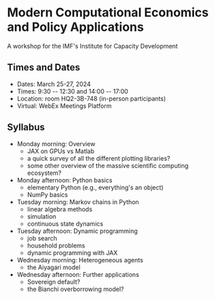 # Modern Computational Economics and Policy Applications

A workshop for the IMF's Institute for Capacity Development

## Times and Dates

* Dates: March 25-27, 2024
* Times: 9:30 -- 12:30 and 14:00 -- 17:00 
* Location: room HQ2-3B-748 (in-person participants) 
* Virtual: WebEx Meetings Platform 

## Syllabus

* Monday morning: Overview
  - JAX on GPUs vs Matlab
  - a quick survey of all the different plotting libraries?
  - some other overview of the massive scientific computing ecosystem?
* Monday afternoon: Python basics
  - elementary Python (e.g., everything's an object)
  - NumPy basics
* Tuesday morning: Markov chains in Python
  - linear algebra methods
  - simulation
  - continuous state dynamics
* Tuesday afternoon: Dynamic programming
  - job search
  - household problems
  - dynamic programming with JAX
* Wednesday morning: Heterogeneous agents
  - the Aiyagari model
* Wednesday afternoon: Further applications
  - Sovereign default?
  - the Bianchi overborrowing model?
